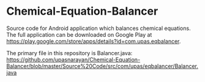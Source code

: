Chemical-Equation-Balancer
==========================

Source code for Android application which balances chemical equations. The full application can be downloaded on
Google Play at https://play.google.com/store/apps/details?id=com.upas.eqbalancer.

The primary file in this repository is Balancer.java:
https://github.com/upasnarayan/Chemical-Equation-Balancer/blob/master/Source%20Code/src/com/upas/eqbalancer/Balancer.java
